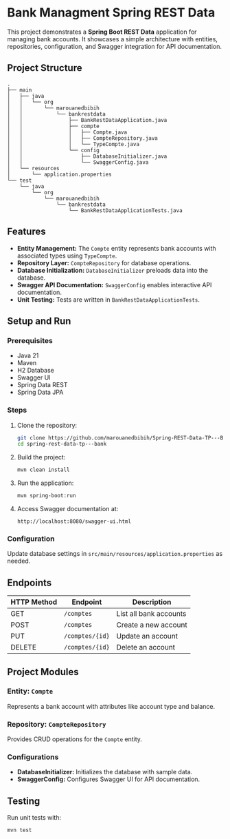 # Bank Managment Spring REST Data

This project demonstrates a **Spring Boot REST Data** application for managing bank accounts. It showcases a simple architecture with entities, repositories, configuration, and Swagger integration for API documentation.

## Project Structure

```
.
├── main
│   ├── java
│   │   └── org
│   │       └── marouanedbibih
│   │           └── bankrestdata
│   │               ├── BankRestDataApplication.java
│   │               ├── compte
│   │               │   ├── Compte.java
│   │               │   ├── CompteRepository.java
│   │               │   └── TypeCompte.java
│   │               └── config
│   │                   ├── DatabaseInitializer.java
│   │                   └── SwaggerConfig.java
│   └── resources
│       └── application.properties
└── test
    └── java
        └── org
            └── marouanedbibih
                └── bankrestdata
                    └── BankRestDataApplicationTests.java
```

## Features

- **Entity Management:** The `Compte` entity represents bank accounts with associated types using `TypeCompte`.
- **Repository Layer:** `CompteRepository` for database operations.
- **Database Initialization:** `DatabaseInitializer` preloads data into the database.
- **Swagger API Documentation:** `SwaggerConfig` enables interactive API documentation.
- **Unit Testing:** Tests are written in `BankRestDataApplicationTests`.

## Setup and Run

### Prerequisites

- Java 21
- Maven
- H2 Database
- Swagger UI
- Spring Data REST
- Spring Data JPA

### Steps

1. Clone the repository:
   ```bash
   git clone https://github.com/marouanedbibih/Spring-REST-Data-TP---Bank
   cd spring-rest-data-tp---bank
   ```

2. Build the project:
   ```bash
   mvn clean install
   ```

3. Run the application:
   ```bash
   mvn spring-boot:run
   ```

4. Access Swagger documentation at:
   ```
   http://localhost:8080/swagger-ui.html
   ```

### Configuration

Update database settings in `src/main/resources/application.properties` as needed.

## Endpoints

| HTTP Method | Endpoint         | Description            |
|-------------|------------------|------------------------|
| GET         | `/comptes`       | List all bank accounts |
| POST        | `/comptes`       | Create a new account   |
| PUT         | `/comptes/{id}`  | Update an account      |
| DELETE      | `/comptes/{id}`  | Delete an account      |

## Project Modules

### Entity: `Compte`

Represents a bank account with attributes like account type and balance.

### Repository: `CompteRepository`

Provides CRUD operations for the `Compte` entity.

### Configurations

- **DatabaseInitializer:** Initializes the database with sample data.
- **SwaggerConfig:** Configures Swagger UI for API documentation.

## Testing

Run unit tests with:
```bash
mvn test
```
